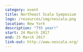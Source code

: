 ```yaml
---
category: event
title: Northeast Scala Symposium
logo: /resources/img/nescala.png
location: New York
description: "7th year!"
start: 24 March 2017
end: 25 March 2017
link-out: http://www.nescala.org/
---
```

